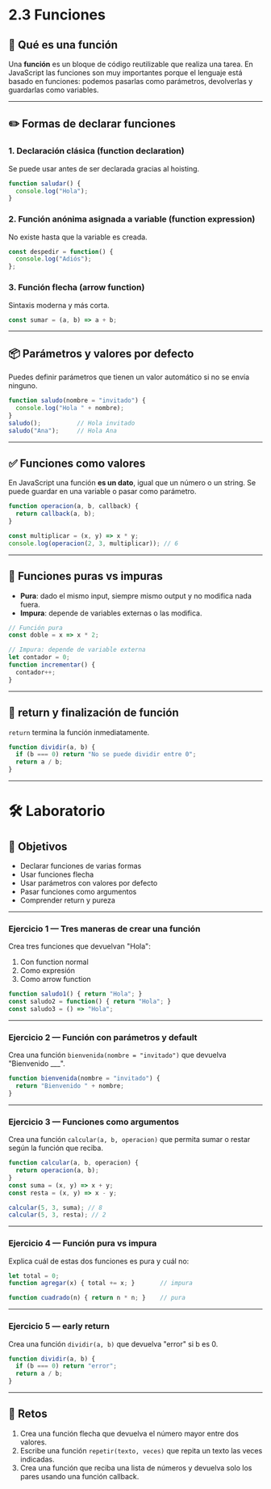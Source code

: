 # 2.3 Funciones

## 🧠 Qué es una función

Una **función** es un bloque de código reutilizable que realiza una tarea. En JavaScript las funciones son muy importantes porque el lenguaje está basado en funciones: podemos pasarlas como parámetros, devolverlas y guardarlas como variables.

---

## ✏️ Formas de declarar funciones

### 1. Declaración clásica (function declaration)

Se puede usar antes de ser declarada gracias al hoisting.

```js
function saludar() {
  console.log("Hola");
}
```

### 2. Función anónima asignada a variable (function expression)

No existe hasta que la variable es creada.

```js
const despedir = function() {
  console.log("Adiós");
};
```

### 3. Función flecha (arrow function)

Sintaxis moderna y más corta.

```js
const sumar = (a, b) => a + b;
```

---

## 📦 Parámetros y valores por defecto

Puedes definir parámetros que tienen un valor automático si no se envía ninguno.

```js
function saludo(nombre = "invitado") {
  console.log("Hola " + nombre);
}
saludo();          // Hola invitado
saludo("Ana");     // Hola Ana
```

---

## ✅ Funciones como valores

En JavaScript una función **es un dato**, igual que un número o un string. Se puede guardar en una variable o pasar como parámetro.

```js
function operacion(a, b, callback) {
  return callback(a, b);
}

const multiplicar = (x, y) => x * y;
console.log(operacion(2, 3, multiplicar)); // 6
```

---

## 🚀 Funciones puras vs impuras

* **Pura**: dado el mismo input, siempre mismo output y no modifica nada fuera.
* **Impura**: depende de variables externas o las modifica.

```js
// Función pura
const doble = x => x * 2;

// Impura: depende de variable externa
let contador = 0;
function incrementar() {
  contador++;
}
```

---

## 👀 return y finalización de función

`return` termina la función inmediatamente.

```js
function dividir(a, b) {
  if (b === 0) return "No se puede dividir entre 0";
  return a / b;
}
```

---

# 🛠 Laboratorio

## 🎯 Objetivos

* Declarar funciones de varias formas
* Usar funciones flecha
* Usar parámetros con valores por defecto
* Pasar funciones como argumentos
* Comprender return y pureza

---

### Ejercicio 1 — Tres maneras de crear una función

Crea tres funciones que devuelvan "Hola":

1. Con function normal
2. Como expresión
3. Como arrow function

```js
function saludo1() { return "Hola"; }
const saludo2 = function() { return "Hola"; }
const saludo3 = () => "Hola";
```

---

### Ejercicio 2 — Función con parámetros y default

Crea una función `bienvenida(nombre = "invitado")` que devuelva "Bienvenido ___".

```js
function bienvenida(nombre = "invitado") {
  return "Bienvenido " + nombre;
}
```

---

### Ejercicio 3 — Funciones como argumentos

Crea una función `calcular(a, b, operacion)` que permita sumar o restar según la función que reciba.

```js
function calcular(a, b, operacion) {
  return operacion(a, b);
}
const suma = (x, y) => x + y;
const resta = (x, y) => x - y;

calcular(5, 3, suma); // 8
calcular(5, 3, resta); // 2
```

---

### Ejercicio 4 — Función pura vs impura

Explica cuál de estas dos funciones es pura y cuál no:

```js
let total = 0;
function agregar(x) { total += x; }       // impura

function cuadrado(n) { return n * n; }    // pura
```

---

### Ejercicio 5 — early return

Crea una función `dividir(a, b)` que devuelva "error" si b es 0.

```js
function dividir(a, b) {
  if (b === 0) return "error";
  return a / b;
}
```

---

## 🚀 Retos

1. Crea una función flecha que devuelva el número mayor entre dos valores.
2. Escribe una función `repetir(texto, veces)` que repita un texto las veces indicadas.
3. Crea una función que reciba una lista de números y devuelva solo los pares usando una función callback.